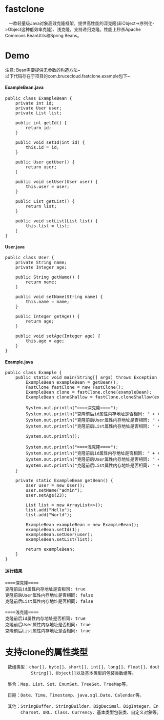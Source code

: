 # fastclone<br>
    一款轻量级Java对象高效克隆框架，提供高性能的深克隆(非Object->序列化->Object这种低效率克隆)、浅克隆，支持递归克隆。性能上秒杀Apache Commons BeanUtils和Spring Beans。
# Demo
 注意: Bean需要提供无参数的构造方法~<br>
 以下代码存在于项目的com.brucecloud.fastclone.example包下~
#### ExampleBean.java
<pre>
public class ExampleBean {
    private int id;
    private User user;
    private List list;

    public int getId() {
        return id;
    }

    public void setId(int id) {
        this.id = id;
    }

    public User getUser() {
        return user;
    }

    public void setUser(User user) {
        this.user = user;
    }

    public List getList() {
        return list;
    }

    public void setList(List list) {
        this.list = list;
    }
}
</pre>
#### User.java
<pre>
public class User {
    private String name;
    private Integer age;

    public String getName() {
        return name;
    }

    public void setName(String name) {
        this.name = name;
    }

    public Integer getAge() {
        return age;
    }

    public void setAge(Integer age) {
        this.age = age;
    }
}
</pre>
#### Example.java
<pre>
public class Example {
    public static void main(String[] args) throws Exception {
        ExampleBean exampleBean = getBean();
        FastClone fastClone = new FastClone();
        ExampleBean clone = fastClone.clone(exampleBean);
        ExampleBean cloneShallow = fastClone.cloneShallow(exampleBean);

        System.out.println("====深克隆====");
        System.out.println("克隆前后id属性内存地址是否相同: " + (exampleBean.getId() == clone.getId()));
        System.out.println("克隆前后User属性内存地址是否相同: " + (exampleBean.getUser() == clone.getUser()));
        System.out.println("克隆前后List属性内存地址是否相同: " + (exampleBean.getList() == clone.getList()));

        System.out.println();

        System.out.println("====浅克隆====");
        System.out.println("克隆前后id属性内存地址是否相同: " + (exampleBean.getId() == cloneShallow.getId()));
        System.out.println("克隆前后User属性内存地址是否相同: " + (exampleBean.getUser() == cloneShallow.getUser()));
        System.out.println("克隆前后List属性内存地址是否相同: " + (exampleBean.getList() == cloneShallow.getList()));
    }

    private static ExampleBean getBean() {
        User user = new User();
        user.setName("admin");
        user.setAge(23);

        List<String> list = new ArrayList<>();
        list.add("Hello");
        list.add("World");

        ExampleBean exampleBean = new ExampleBean();
        exampleBean.setId(1);
        exampleBean.setUser(user);
        exampleBean.setList(list);

        return exampleBean;
    }
}
</pre>
#### 运行结果
<pre>
====深克隆====
克隆前后id属性内存地址是否相同: true
克隆前后User属性内存地址是否相同: false
克隆前后List属性内存地址是否相同: false

====浅克隆====
克隆前后id属性内存地址是否相同: true
克隆前后User属性内存地址是否相同: true
克隆前后List属性内存地址是否相同: true
</pre>
# 支持clone的属性类型
<pre>
 数组类型：char[]、byte[]、short[]、int[]、long[]、float[]、double[]、boolean[]、
          String[]、Object[]以及基本类型的包装类数组等。
 
 集合：Map、List、Set、EnumSet、TreeSet、TreeMap等。
 
 日期：Date、Time、Timestamp、java.sql.Date、Calendar等。
 
 其他：StringBuffer、StringBuilder、BigDecimal、BigInteger、Enum、TimeZone、Locale、
      Charset、URL、Class、Currency、基本类型包装类、自定义对象等。
</pre>
